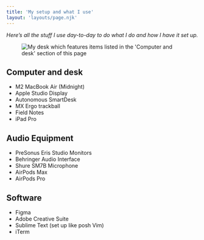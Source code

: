 ```yaml
---
title: 'My setup and what I use'
layout: 'layouts/page.njk'
---
```


_Here’s all the stuff I use day-to-day to do what I do and how I have it set up._

<figure class="wp-block-image size-large">
<img src="https://andy-bell.imgix.net/2022/12/IMG_0052-1-1024x718.jpg" alt="My desk which features items listed in the 'Computer and desk' section of this page" />
</figure>

## Computer and desk

*   M2 MacBook Air (Midnight)
*   Apple Studio Display
*   Autonomous SmartDesk
*   MX Ergo trackball
*   Field Notes
*   iPad Pro

## Audio Equipment

*   PreSonus Eris Studio Monitors
*   Behringer Audio Interface
*   Shure SM7B Microphone
*   AirPods Max
*   AirPods Pro

## Software

*   Figma
*   Adobe Creative Suite
*   Sublime Text (set up like posh Vim)
*   iTerm
